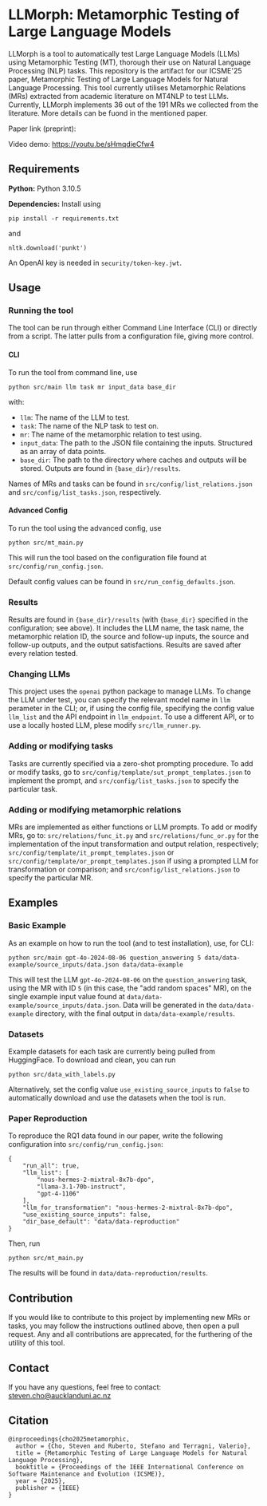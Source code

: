 # LLMorph: Metamorphic Testing of Large Language Models

LLMorph is a tool to automatically test Large Language Models (LLMs) using Metamorphic Testing (MT), thorough their use on Natural Language Processing (NLP) tasks.
This repository is the artifact for our ICSME'25 paper, Metamorphic Testing of Large Language Models for Natural Language Processing.
This tool currently utilises Metamorphic Relations (MRs) extracted from academic literature on MT4NLP to test LLMs. 
Currently, LLMorph implements 36 out of the 191 MRs we collected from the literature. More details can be fuond in the mentioned paper.

Paper link (preprint): 

Video demo: https://youtu.be/sHmqdieCfw4

## Requirements

**Python:** Python 3.10.5

**Dependencies:** Install using

```
pip install -r requirements.txt
```
and
```
nltk.download('punkt')
```

An OpenAI key is needed in `security/token-key.jwt`.

## Usage

### Running the tool

The tool can be run through either Command Line Interface (CLI) or directly from a script. The latter pulls from a configuration file, giving more control.

#### CLI

To run the tool from command line, use

```
python src/main llm task mr input_data base_dir
```

with:

- `llm`: The name of the LLM to test.
- `task`: The name of the NLP task to test on.
- `mr`: The name of the metamorphic relation to test using.
- `input_data`: The path to the JSON file containing the inputs. Structured as an array of data points.
- `base_dir`: The path to the directory where caches and outputs will be stored. Outputs are found in `{base_dir}/results`.

Names of MRs and tasks can be found in `src/config/list_relations.json` and `src/config/list_tasks.json`, respectively.

#### Advanced Config

To run the tool using the advanced config, use

```
python src/mt_main.py
```

This will run the tool based on the configuration file found at `src/config/run_config.json`.

Default config values can be found in `src/run_config_defaults.json`.

### Results

Results are found in `{base_dir}/results` (with `{base_dir}` specified in the configuration; see above). It includes the LLM name, the task name, the metamorphic relation ID, the source and follow-up inputs, the source and follow-up outputs, and the output satisfactions. Results are saved after every relation tested.

### Changing LLMs

This project uses the `openai` python package to manage LLMs. To change the LLM under test, you can specify the relevant model name in `llm` perameter in the CLI; or, if using the config file, specifying the config value `llm_list` and the API endpoint in `llm_endpoint`. To use a different API, or to use a locally hosted LLM, plese modify `src/llm_runner.py`.

### Adding or modifying tasks

Tasks are currently specified via a zero-shot prompting procedure. To add or modify tasks, go to `src/config/template/sut_prompt_templates.json` to implement the prompt, and `src/config/list_tasks.json` to specify the particular task.

### Adding or modifying metamorphic relations

MRs are implemented as either functions or LLM prompts. To add or modify MRs, go to: `src/relations/func_it.py` and `src/relations/func_or.py` for the implementation of the input transformation and output relation, respectively; `src/config/template/it_prompt_templates.json` or `src/config/template/or_prompt_templates.json` if using a prompted LLM for transformation or comparison; and `src/config/list_relations.json` to specify the particular MR.

## Examples

### Basic Example

As an example on how to run the tool (and to test installation), use, for CLI:

```
python src/main gpt-4o-2024-08-06 question_answering 5 data/data-example/source_inputs/data.json data/data-example
```

This will test the LLM `gpt-4o-2024-08-06` on the `question_answering` task, using the MR with ID `5` (in this case, the "add random spaces" MR), on the single example input value found at `data/data-example/source_inputs/data.json`. Data will be generated in the `data/data-example` directory, with the final output in `data/data-example/results`.

### Datasets

Example datasets for each task are currently being pulled from HuggingFace. To download and clean, you can run 

```
python src/data_with_labels.py
```

Alternatively, set the config value `use_existing_source_inputs` to `false` to automatically download and use the datasets when the tool is run.

### Paper Reproduction

To reproduce the RQ1 data found in our paper, write the following configuration into `src/config/run_config.json`:

```
{
    "run_all": true,
    "llm_list": [
        "nous-hermes-2-mixtral-8x7b-dpo",
        "llama-3.1-70b-instruct",
        "gpt-4-1106"
    ],
    "llm_for_transformation": "nous-hermes-2-mixtral-8x7b-dpo",
    "use_existing_source_inputs": false,
    "dir_base_default": "data/data-reproduction"
}
```

Then, run

```
python src/mt_main.py
```

The results will be found in `data/data-reproduction/results`.

## Contribution

If you would like to contribute to this project by implementing new MRs or tasks, you may follow the instructions outlined above, then open a pull request. Any and all contributions are apprecated, for the furthering of the utility of this tool.

## Contact

If you have any questions, feel free to contact: steven.cho@aucklanduni.ac.nz

## Citation

```
@inproceedings{cho2025metamorphic,
  author = {Cho, Steven and Ruberto, Stefano and Terragni, Valerio},
  title = {Metamorphic Testing of Large Language Models for Natural Language Processing},
  booktitle = {Proceedings of the IEEE International Conference on Software Maintenance and Evolution (ICSME)},
  year = {2025},
  publisher = {IEEE}
}
```
